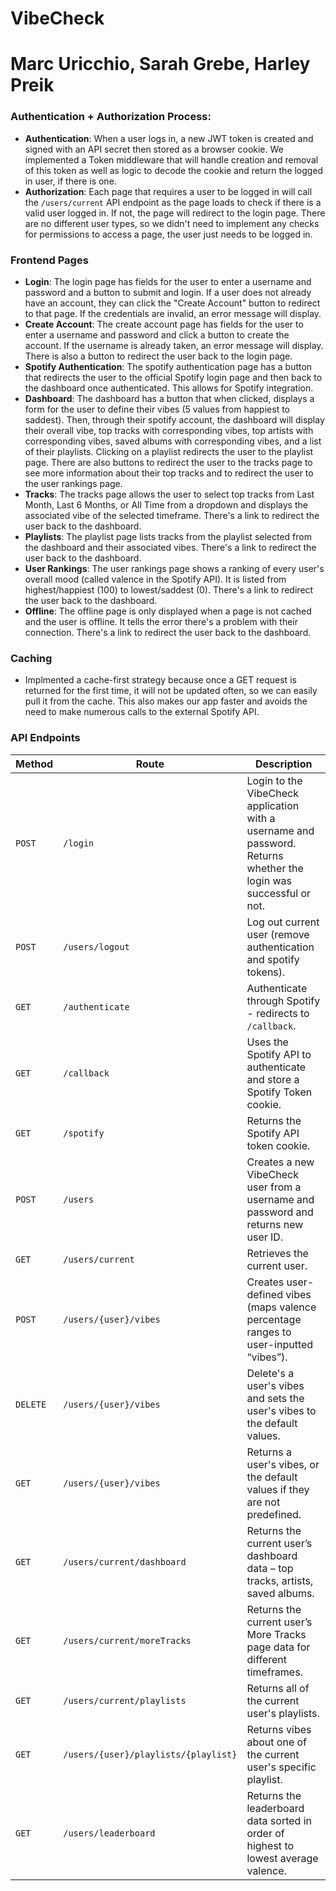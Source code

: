 # VibeCheck
# Marc Uricchio, Sarah Grebe, Harley Preik

### Authentication + Authorization Process:
- **Authentication**: When a user logs in, a new JWT token is created and signed with an API secret then stored as a browser cookie. We implemented a Token middleware that will handle creation and removal of this token as well as logic to decode the cookie and return the logged in user, if there is one.
- **Authorization**: Each page that requires a user to be logged in will call the `/users/current` API endpoint as the page loads to check if there is a valid user logged in. If not, the page will redirect to the login page. There are no different user types, so we didn't need to implement any checks for permissions to access a page, the user just needs to be logged in.

### Frontend Pages 
- **Login**: The login page has fields for the user to enter a username and password and a button to submit and login. If a user does not already have an account, they can click the "Create Account" button to redirect to that page. If the credentials are invalid, an error message will display.
- **Create Account**: The create account page has fields for the user to enter a username and password and click a button to create the account. If the username is already taken, an error message will display. There is also a button to redirect the user back to the login page.
- **Spotify Authentication**: The spotify authentication page has a button that redirects the user to the official Spotify login page and then back to the dashboard once authenticated. This allows for Spotify integration.
- **Dashboard**: The dashboard has a button that when clicked, displays a form for the user to define their vibes (5 values from happiest to saddest). Then, through their spotify account, the dashboard will display their overall vibe, top tracks with corresponding vibes, top artists with corresponding vibes, saved albums with corresponding vibes, and a list of their playlists. Clicking on a playlist redirects the user to the playlist page. There are also buttons to redirect the user to the tracks page to see more information about their top tracks and to redirect the user to the user rankings page.
- **Tracks**: The tracks page allows the user to select top tracks from Last Month, Last 6 Months, or All Time from a dropdown and displays the associated vibe of the selected timeframe. There's a link to redirect the user back to the dashboard.
- **Playlists**: The playlist page lists tracks from the playlist selected from the dashboard and their associated vibes. There's a link to redirect the user back to the dashboard.
- **User Rankings**: The user rankings page shows a ranking of every user's overall mood (called valence in the Spotify API). It is listed from highest/happiest (100) to lowest/saddest (0). There's a link to redirect the user back to the dashboard.
- **Offline**: The offline page is only displayed when a page is not cached and the user is offline. It tells the error there's a problem with their connection. There's a link to redirect the user back to the dashboard.

### Caching
- Implmented a cache-first strategy because once a GET request is returned for the first time, it will not be updated often, so we can easily pull it from the cache. This also makes our app faster and avoids the need to make numerous calls to the external Spotify API.

### API Endpoints

Method | Route                         | Description
------ | ----------------------------- | ---------
`POST` | `/login`                      | Login to the VibeCheck application with a username and password. Returns whether the login was successful or not.
`POST` | `/users/logout`               | Log out current user (remove authentication and spotify tokens).
`GET`  | `/authenticate`               | Authenticate through Spotify - redirects to `/callback`.
`GET`  | `/callback`                   | Uses the Spotify API to authenticate and store a Spotify Token cookie.
`GET`  | `/spotify`                    | Returns the Spotify API token cookie.
`POST` | `/users`                      | Creates a new VibeCheck user from a username and password and returns new user ID.
`GET`  | `/users/current`              | Retrieves the current user.
`POST` | `/users/{user}/vibes`               | Creates user-defined vibes (maps valence percentage ranges to user-inputted “vibes”).
`DELETE` | `/users/{user}/vibes`             | Delete's a user's vibes and sets the user's vibes to the default values.
`GET` | `/users/{user}/vibes`                | Returns a user's vibes, or the default values if they are not predefined.
`GET` | `/users/current/dashboard`           | Returns the current user’s dashboard data – top tracks, artists, saved albums.
`GET` | `/users/current/moreTracks`          | Returns the current user’s More Tracks page data for different timeframes.
`GET` | `/users/current/playlists`           | Returns all of the current user's playlists.
`GET` | `/users/{user}/playlists/{playlist}` | Returns vibes about one of the current user's specific playlist.
`GET` | `/users/leaderboard`                 | Returns the leaderboard data sorted in order of highest to lowest average valence.

